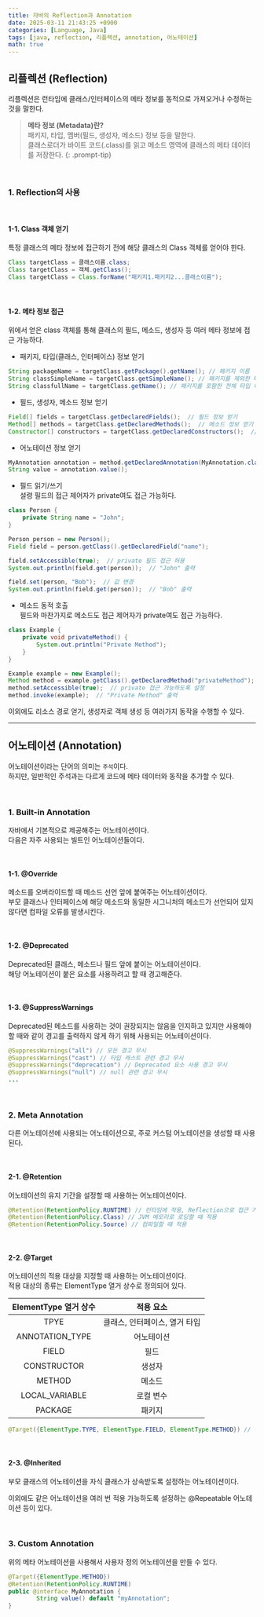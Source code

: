 ```yaml
---
title: 자바의 Reflection과 Annotation
date: 2025-03-11 21:43:25 +0900
categories: [Language, Java]
tags: [java, reflection, 리플렉션, annotation, 어노테이션]
math: true
---
```


## **리플렉션 (Reflection)**  
리플렉션은 런타임에 클래스/인터페이스의 메타 정보를 동적으로 가져오거나 수정하는 것을 말한다.

> **메타 정보 (Metadata)란?**  
> 패키지, 타입, 멤버(필드, 생성자, 메소드) 정보 등을 말한다.  
> 클래스로더가 바이트 코드(.class)를 읽고 메소드 영역에 클래스의 메타 데이터를 저장한다.
{: .prompt-tip}

<br>

### **1. Reflection의 사용**

<br>

#### **1-1. Class 객체 얻기**
특정 클래스의 메타 정보에 접근하기 전에 해당 클래스의 Class 객체를 얻어야 한다.

```java
Class targetClass = 클래스이름.class;
Class targetClass = 객체.getClass();
Class targetClass = Class.forName("패키지1.패키지2...클래스이름");
```

<br>

#### **1-2. 메타 정보 접근**
위에서 얻은 class 객체를 통해 클래스의 필드, 메소드, 생성자 등 여러 메타 정보에 접근 가능하다.

- 패키지, 타입(클래스, 인터페이스) 정보 얻기

```java
String packageName = targetClass.getPackage().getName(); // 패키지 이름
String classSimpleName = targetClass.getSimpleName(); // 패키지를 제외한 타입 이름
String classfullName = targetClass.getName(); // 패키지를 포함한 전체 타입 이름
```

- 필드, 생성자, 메소드 정보 얻기

```java
Field[] fields = targetClass.getDeclaredFields();  // 필드 정보 얻기
Method[] methods = targetClass.getDeclaredMethods();  // 메소드 정보 얻기
Constructor[] constructors = targetClass.getDeclaredConstructors();  // 생성자 정보 얻기
```

- 어노테이션 정보 얻기
```java
MyAnnotation annotation = method.getDeclaredAnnotation(MyAnnotation.class);
String value = annotation.value();
```

- 필드 읽기/쓰기  
설령 필드의 접근 제어자가 private여도 접근 가능하다.

```java
class Person {
    private String name = "John";
}

Person person = new Person();
Field field = person.getClass().getDeclaredField("name");

field.setAccessible(true);  // private 필드 접근 허용
System.out.println(field.get(person));  // "John" 출력

field.set(person, "Bob");  // 값 변경
System.out.println(field.get(person));  // "Bob" 출력
```

- 메소드 동적 호출  
필드와 마찬가지로 메소드도 접근 제어자가 private여도 접근 가능하다.

```java
class Example {
    private void privateMethod() {
        System.out.println("Private Method");
    }
}

Example example = new Example();
Method method = example.getClass().getDeclaredMethod("privateMethod");
method.setAccessible(true);  // private 접근 가능하도록 설정
method.invoke(example);  // "Private Method" 출력
```

이외에도 리소스 경로 얻기, 생성자로 객체 생성 등 여러가지 동작을 수행할 수 있다.

---
## **어노테이션 (Annotation)**  
어노테이션이라는 단어의 의미는 `주석`이다.  
하지만, 일반적인 주석과는 다르게 코드에 메타 데이터와 동작을 추가할 수 있다.  

<br>

### **1. Built-in Annotation**
자바에서 기본적으로 제공해주는 어노테이션이다.  
다음은 자주 사용되는 빌트인 어노테이션들이다.

<br>

#### **1-1. @Override**
메소드를 오버라이드할 때 메소드 선언 앞에 붙여주는 어노테이션이다.  
부모 클래스나 인터페이스에 해당 메소드와 동일한 시그니처의 메소드가 선언되어 있지 않다면 컴파일 오류를 발생시킨다.

<br>

#### **1-2. @Deprecated**
Deprecated된 클래스, 메소드나 필드 앞에 붙이는 어노테이션이다.  
해당 어노테이션이 붙은 요소를 사용하려고 할 때 경고해준다.  

<br>

#### **1-3. @SuppressWarnings**
Deprecated된 메소드를 사용하는 것이 권장되지는 않음을 인지하고 있지만 사용해야 할 때와 같이 경고를 출력하지 않게 하기 위해 사용되는 어노테이션이다.

```java
@SuppressWarnings("all") // 모든 경고 무시
@SuppressWarnings("cast") // 타입 캐스트 관련 경고 무시
@SuppressWarnings("deprecation") // Deprecated 요소 사용 경고 무시
@SuppressWarnings("null") // null 관련 경고 무시
...
```

<br>

### **2. Meta Annotation**
다른 어노테이션에 사용되는 어노테이션으로, 주로 커스텀 어노테이션을 생성할 때 사용된다.  

<br>

#### **2-1. @Retention**
어노테이션의 유지 기간을 설정할 때 사용하는 어노테이션이다.  

```java
@Retention(RetentionPolicy.RUNTIME) // 런타임에 적용, Reflection으로 접근 가능
@Retention(RetentionPolicy.Class) // JVM 메모리로 로딩할 때 적용
@Retention(RetentionPolicy.Source) // 컴파일할 때 적용
```

<br>

#### **2-2. @Target**
어노테이션의 적용 대상을 지정할 때 사용하는 어노테이션이다.  
적용 대상의 종류는 ElementType 열거 상수로 정의되어 있다.

| ElementType 열거 상수 |           적용 요소           |
| :-------------------: | :---------------------------: |
|         TPYE          | 클래스, 인터페이스, 열거 타입 |
|    ANNOTATION_TYPE    |          어노테이션           |
|         FIELD         |             필드              |
|      CONSTRUCTOR      |            생성자             |
|        METHOD         |            메소드             |
|    LOCAL_VARIABLE     |           로컬 변수           |
|        PACKAGE        |            패키지             |

```java
@Target({ElementType.TYPE, ElementType.FIELD, ElementType.METHOD}) // 적용 대상은 클래스, 필드, 메소드
```

<br>

#### **2-3. @Inherited**
부모 클래스의 어노테이션을 자식 클래스가 상속받도록 설정하는 어노테이션이다.

이외에도 같은 어노테이션을 여러 번 적용 가능하도록 설정하는 @Repeatable 어노테이션 등이 있다.

<br>

### **3. Custom Annotation**
위의 메타 어노테이션을 사용해서 사용자 정의 어노테이션을 만들 수 있다.

```java
@Target({ElementType.METHOD})
@Retention(RetentionPolicy.RUNTIME)
public @interface MyAnnotation {
        String value() default "myAnnotation";
}
```
